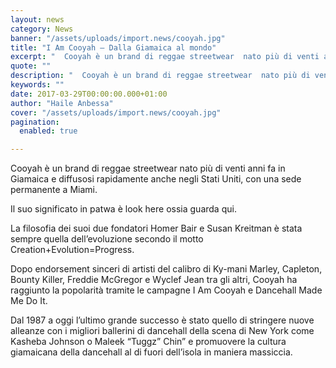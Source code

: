 ```yaml
---
layout: news
category: News
banner: "/assets/uploads/import.news/cooyah.jpg"
title: "I Am Cooyah – Dalla Giamaica al mondo"
excerpt: "  Cooyah è un brand di reggae streetwear  nato più di venti anni fa in Giamaica e diffusosi rapidamente anche negli Stati Uniti, con una sede permanente a Miami. Il suo significato in patwa è look here ossia guarda qui. La filosofia dei suoi due fondatori Homer Bair e Susan Kreitman è stata sempre quella [&hellip"
quote: ""
description: "  Cooyah è un brand di reggae streetwear  nato più di venti anni fa in Giamaica e diffusosi rapidamente anche negli Stati Uniti, con una sede permanente a Miami. Il suo significato in patwa è look here ossia guarda qui. La filosofia dei suoi due fondatori Homer Bair e Susan Kreitman è stata sempre quella [&hellip"
keywords: ""
date: 2017-03-29T00:00:00.000+01:00
author: "Haile Anbessa"
cover: "/assets/uploads/import.news/cooyah.jpg"
pagination:
  enabled: true

---
```


Cooyah è un brand di reggae streetwear nato più di venti anni fa in Giamaica e diffusosi rapidamente anche negli Stati Uniti, con una sede permanente a Miami.

Il suo significato in patwa è look here ossia guarda qui.

La filosofia dei suoi due fondatori Homer Bair e Susan Kreitman è stata sempre quella dell’evoluzione secondo il motto Creation+Evolution=Progress.

Dopo endorsement sinceri di artisti del calibro di Ky-mani Marley, Capleton, Bounty Killer, Freddie McGregor e Wyclef Jean tra gli altri, Cooyah ha raggiunto la popolarità tramite le campagne I Am Cooyah e Dancehall Made Me Do It.

Dal 1987 a oggi l’ultimo grande successo è stato quello di stringere nuove alleanze con i migliori ballerini di dancehall della scena di New York come Kasheba Johnson o Maleek “Tuggz” Chin” e promuovere la cultura giamaicana della dancehall al di fuori dell’isola in maniera massiccia.